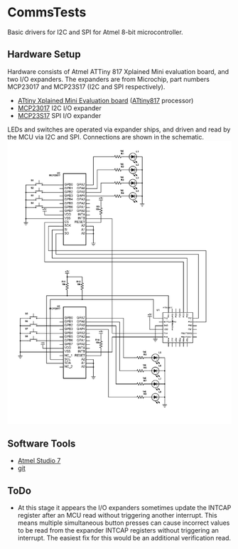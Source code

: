 # CommsTests
Basic drivers for I2C and SPI for Atmel 8-bit microcontroller.

## Hardware Setup
Hardware consists of Atmel ATTiny 817 Xplained Mini evaluation board, and two I/O expanders.
The expanders are from Microchip, part numbers MCP23017 and MCP23S17 (I2C and SPI respectively).

- [ATtiny Xplained Mini Evaluation board](https://www.microchip.com/DevelopmentTools/ProductDetails/PartNO/ATTINY817-XMINI) ([ATtiny817](https://www.microchip.com/wwwproducts/en/ATTINY817) processor)
- [MCP23017](https://www.microchip.com/wwwproducts/en/MCP23017) I2C I/O expander
- [MCP23S17](https://www.microchip.com/wwwproducts/en/MCP23017) SPI I/O expander

LEDs and switches are operated via expander ships, and driven and read by the MCU via I2C and SPI.
Connections are shown in the schematic.
![Schematic](schematic.png)

## Software Tools

* [Atmel Studio 7](https://www.microchip.com/mplab/avr-support/atmel-studio-7)
* [git](https://git-scm.com/)

## ToDo

* At this stage it appears the I/O expanders sometimes update the INTCAP register after an MCU read without triggering another interrupt. This means multiple simultaneous button presses can cause incorrect values to be read from the expander INTCAP registers without triggering an interrupt. The easiest fix for this would be an additional verification read.
